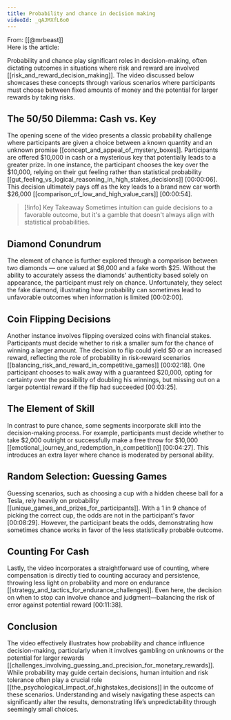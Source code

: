 ```yaml
---
title: Probability and chance in decision making
videoId: _qAJMXfL6o0
---
```


From: [[@mrbeast]] <br/> 
Here is the article:

Probability and chance play significant roles in decision-making, often dictating outcomes in situations where risk and reward are involved [[risk_and_reward_decision_making]]. The video discussed below showcases these concepts through various scenarios where participants must choose between fixed amounts of money and the potential for larger rewards by taking risks.

## The 50/50 Dilemma: Cash vs. Key

The opening scene of the video presents a classic probability challenge where participants are given a choice between a known quantity and an unknown promise [[concept_and_appeal_of_mystery_boxes]]. Participants are offered $10,000 in cash or a mysterious key that potentially leads to a greater prize. In one instance, the participant chooses the key over the $10,000, relying on their gut feeling rather than statistical probability [[gut_feeling_vs_logical_reasoning_in_high_stakes_decisions]] <a class="yt-timestamp" data-t="00:00:06">[00:00:06]</a>. This decision ultimately pays off as the key leads to a brand new car worth $26,000 [[comparison_of_low_and_high_value_cars]] <a class="yt-timestamp" data-t="00:00:54">[00:00:54]</a>.

> [!info] Key Takeaway
> Sometimes intuition can guide decisions to a favorable outcome, but it's a gamble that doesn't always align with statistical probabilities.

## Diamond Conundrum

The element of chance is further explored through a comparison between two diamonds — one valued at $6,000 and a fake worth $25. Without the ability to accurately assess the diamonds' authenticity based solely on appearance, the participant must rely on chance. Unfortunately, they select the fake diamond, illustrating how probability can sometimes lead to unfavorable outcomes when information is limited <a class="yt-timestamp" data-t="00:02:00">[00:02:00]</a>.

## Coin Flipping Decisions

Another instance involves flipping oversized coins with financial stakes. Participants must decide whether to risk a smaller sum for the chance of winning a larger amount. The decision to flip could yield $0 or an increased reward, reflecting the role of probability in risk-reward scenarios [[balancing_risk_and_reward_in_competitive_games]] <a class="yt-timestamp" data-t="00:02:18">[00:02:18]</a>. One participant chooses to walk away with a guaranteed $20,000, opting for certainty over the possibility of doubling his winnings, but missing out on a larger potential reward if the flip had succeeded <a class="yt-timestamp" data-t="00:03:25">[00:03:25]</a>.

## The Element of Skill

In contrast to pure chance, some segments incorporate skill into the decision-making process. For example, participants must decide whether to take $2,000 outright or successfully make a free throw for $10,000 [[emotional_journey_and_redemption_in_competition]] <a class="yt-timestamp" data-t="00:04:27">[00:04:27]</a>. This introduces an extra layer where chance is moderated by personal ability.

## Random Selection: Guessing Games

Guessing scenarios, such as choosing a cup with a hidden cheese ball for a Tesla, rely heavily on probability [[unique_games_and_prizes_for_participants]]. With a 1 in 9 chance of picking the correct cup, the odds are not in the participant's favor <a class="yt-timestamp" data-t="00:08:29">[00:08:29]</a>. However, the participant beats the odds, demonstrating how sometimes chance works in favor of the less statistically probable outcome.

## Counting For Cash

Lastly, the video incorporates a straightforward use of counting, where compensation is directly tied to counting accuracy and persistence, throwing less light on probability and more on endurance [[strategy_and_tactics_for_endurance_challenges]]. Even here, the decision on when to stop can involve chance and judgment—balancing the risk of error against potential reward <a class="yt-timestamp" data-t="00:11:38">[00:11:38]</a>.

## Conclusion

The video effectively illustrates how probability and chance influence decision-making, particularly when it involves gambling on unknowns or the potential for larger rewards [[challenges_involving_guessing_and_precision_for_monetary_rewards]]. While probability may guide certain decisions, human intuition and risk tolerance often play a crucial role [[the_psychological_impact_of_highstakes_decisions]] in the outcome of these scenarios. Understanding and wisely navigating these aspects can significantly alter the results, demonstrating life’s unpredictability through seemingly small choices.